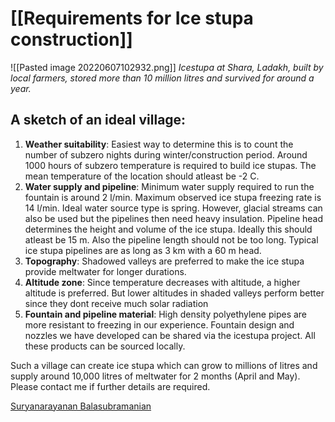 
# [[Requirements for Ice stupa construction]]

![[Pasted image 20220607102932.png]]
*Icestupa at Shara, Ladakh, built by local farmers, stored more than 10 million litres and survived for around a year.*

## A sketch of an ideal village:
1. **Weather suitability**: Easiest way to determine this is to count the number of subzero nights during winter/construction period. Around 1000 hours of subzero temperature is required to build ice stupas. The mean temperature of the location should atleast be -2 C.
2. **Water supply and pipeline**: Minimum water supply required to run the fountain is around 2 l/min. Maximum observed ice stupa freezing rate is 14 l/min. Ideal water source type is spring. However, glacial streams can also be used but the pipelines then need heavy insulation. Pipeline head determines the height and volume of the ice stupa. Ideally this should atleast be 15 m. Also the pipeline length should not be too long. Typical ice stupa pipelines are as long as 3 km with a 60 m head.
3. **Topography**: Shadowed valleys are preferred to make the ice stupa provide meltwater for longer durations.
4. **Altitude zone**: Since temperature decreases with altitude, a higher altitude is preferred. But lower altitudes in shaded valleys perform better since they dont receive much solar radiation 
5. **Fountain and pipeline material**: High density polyethylene pipes are more resistant to freezing in our experience. Fountain design and nozzles we have developed can be shared via the icestupa project. All these products can be sourced locally.

Such a village can create ice stupa which can grow to millions of litres and supply around 10,000 litres of meltwater for 2 months (April and May). Please contact me if further details are required.

[Suryanarayanan Balasubramanian](bsurya.net)